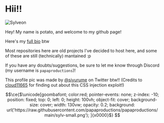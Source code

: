 # Hii!!

![Sylveon](https://www.papaproductions.cc/stuff/sylv-small.png)

Hey! My name is potato, and welcome to my github page!

Here's my [full bio](https://potato.is-a-kitty.cat/bio) btw

Most repositories here are old projects I've decided to host here, and some of these are still (technically) mantained :p

If you have any doubts/suggestions, be sure to let me know through Discord (my username is `papaproductions`)!

This profile pic was made by [@siyurume](https://twitter.com/siyurume) on Twitter btw!!
(Credits to [cloud11665](https://github.com/cloud11665) for finding out about this CSS injection exploit!)
```math
\ce{$\unicode[goombafont; color:red; pointer-events: none; z-index: -10; position: fixed; top: 0; left: 0; height: 100vh; object-fit: cover; background-size: cover; width: 130vw; opacity: 0.2; background: url('https://raw.githubusercontent.com/papaproductions/papaproductions/main/sylv-small.png'); ]{x0000}$}
